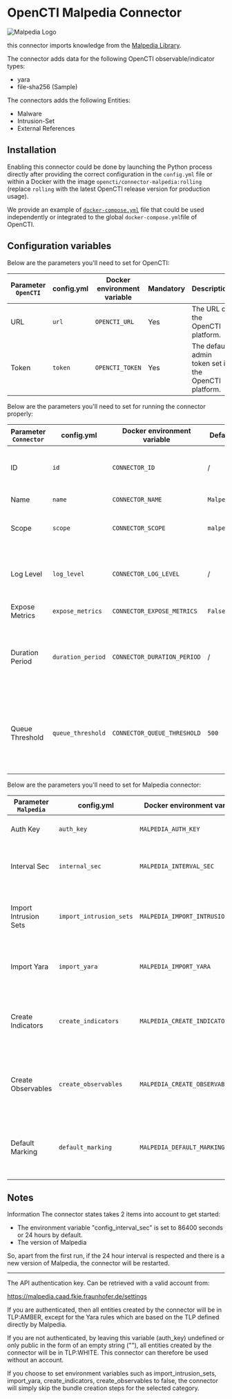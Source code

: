 # OpenCTI Malpedia Connector

![Malpedia Logo](https://malpedia.caad.fkie.fraunhofer.de/static/malpediasite/logo.png)

this connector imports knowledge from the [Malpedia Library](https://malpedia.caad.fkie.fraunhofer.de/).

The connector adds data for the following OpenCTI observable/indicator types:

* yara
* file-sha256 (Sample)

The connectors adds the following Entities:

* Malware
* Intrusion-Set
* External References

## Installation

Enabling this connector could be done by launching the Python process directly after providing the correct configuration in the `config.yml` file or within a
Docker with the image `opencti/connector-malpedia:rolling` (replace `rolling` with the latest OpenCTI release version for production usage).

We provide an example of [`docker-compose.yml`](docker-compose.yml) file that could be used independently or integrated to the global `docker-compose.yml`file of OpenCTI.

## Configuration variables

Below are the parameters you'll need to set for OpenCTI:

| Parameter `OpenCTI` | config.yml    | Docker environment variable | Mandatory | Description                                          |
|---------------------|---------------|-----------------------------|-----------|------------------------------------------------------|
| URL                 | `url`         | `OPENCTI_URL`               | Yes       | The URL of the OpenCTI platform.                     |
| Token               | `token`       | `OPENCTI_TOKEN`             | Yes       | The default admin token set in the OpenCTI platform. |

Below are the parameters you'll need to set for running the connector properly:

| Parameter `Connector` | config.yml        | Docker environment variable | Default    | Mandatory | Description                                                                                      |
|-----------------------|-------------------|-----------------------------|------------|-----------|--------------------------------------------------------------------------------------------------|
| ID                    | `id`              | `CONNECTOR_ID`              | /          | Yes       | A unique `UUIDv4` identifier for this connector instance.                                        |
| Name                  | `name`            | `CONNECTOR_NAME`            | `Malpedia` | Yes       | Name of the connector.                                                                           |
| Scope                 | `scope`           | `CONNECTOR_SCOPE`           | `malpedia` | Yes       | Must be `malpedia`, not used in this connector.                                                  |
| Log Level             | `log_level`       | `CONNECTOR_LOG_LEVEL`       | /          | Yes       | Determines the verbosity of the logs. Options are `debug`, `info`, `warn`, or `error`.           |
| Expose Metrics        | `expose_metrics`  | `CONNECTOR_EXPOSE_METRICS`  | `False`    | Yes       | If `True` use metrics.                                                                           |
| Duration Period       | `duration_period` | `CONNECTOR_DURATION_PERIOD` | /          | No        | Determines the time interval between each launch of the connector (current use `interval_sec`).  |
| Queue Threshold       | `queue_threshold` | `CONNECTOR_QUEUE_THRESHOLD` | `500`      | No        | Used to determine the limit (RabbitMQ) in MB at which the connector must go into buffering mode. |

Below are the parameters you'll need to set for Malpedia connector:

| Parameter `Malpedia`  | config.yml              | Docker environment variable      | Default     | Mandatory | Description                                                                                |
|-----------------------|-------------------------|----------------------------------|-------------|-----------|--------------------------------------------------------------------------------------------|
| Auth Key              | `auth_key`              | `MALPEDIA_AUTH_KEY`              | /           | Yes       | API authentication key                                                                     |
| Interval Sec          | `internal_sec`          | `MALPEDIA_INTERVAL_SEC`          | `86400`     | Yes       | Interval in seconds before a new import is considered                                      |
| Import Intrusion Sets | `import_intrusion_sets` | `MALPEDIA_IMPORT_INTRUSION_SETS` | `true`      | Yes       | Choose if you want to import Intrusion-Sets from Malpedia                                  |
| Import Yara           | `import_yara`           | `MALPEDIA_IMPORT_YARA`           | `true`      | Yes       | Choose if you want to import Yara rules from Malpedia                                      |
| Create Indicators     | `create_indicators`     | `MALPEDIA_CREATE_INDICATORS`     | `true`      | Yes       | Choose if you want to create Indicators Sample (File) from Malpedia                        |
| Create Observables    | `create_observables`    | `MALPEDIA_CREATE_OBSERVABLES`    | `true`      | Yes       | Choose if you want to create Observables Sample (File) from Malpedia                       |
| Default Marking       | `default_marking`       | `MALPEDIA_DEFAULT_MARKING`       | `TLP:CLEAR` | No        | If not defined in config, an authenticated user will have TLP:AMBER, otherwise TLP:CLEAR   |


## Notes

Information The connector states takes 2 items into account to get started:
- The environment variable "config_interval_sec" is set to 86400 seconds or 24 hours by default.
- The version of Malpedia

So, apart from the first run, if the 24 hour interval is respected and there is a new version of Malpedia, the connector will be restarted.

---
The API authentication key. Can be retrieved with a valid account from:

https://malpedia.caad.fkie.fraunhofer.de/settings

If you are authenticated, then all entities created by the connector will be in TLP:AMBER, except for the Yara rules which are based on the TLP defined directly by Malpedia.

If you are not authenticated, by leaving this variable (auth_key) undefined or only public in the form of an empty string (""), all entities created by the connector will be in TLP:WHITE. This connector can therefore be used without an account.

If you choose to set environment variables such as import_intrusion_sets, import_yara, create_indicators, create_observables to false, the connector will simply skip the bundle creation steps for the selected category.

